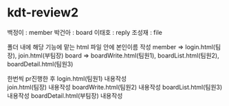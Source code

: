 # kdt-review2
백정이 : member 
박건아 : board
이태호 : reply
조성재 : file

폴더 내에 해당 기능에 맡는 html 파일 안에 본인이름 작성
   member => login.html(팀장), join.html(부팀장)
   board => boardWrite.html(팀원1), boardList.html(팀원2), boardDetail.html(팀원3)

   한번씩 pr진행한 후
   login.html(팀원1) 내용작성   
   join.html(팀장)   내용작성
   boardWrite.html(팀원2) 내용작성
   boardList.html(팀원3)   내용작성
   boardDetail.html(부팀장) 내용작성
